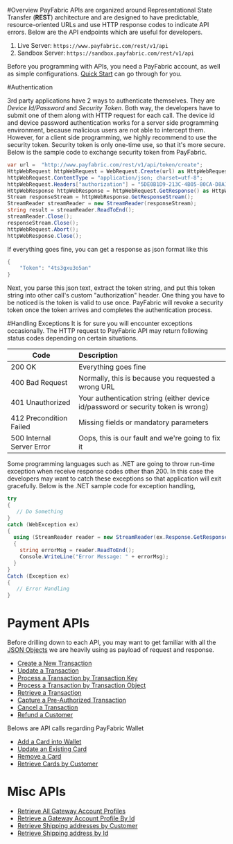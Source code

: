 #Overview
PayFabric APIs are organized around Representational State Transfer (**REST**) architecture and are designed to have predictable, resource-oriented URLs and use HTTP response codes to indicate API errors. Below are the API endpoints which are useful for developers.

1. Live Server:    ``https://www.payfabric.com/rest/v1/api``
1. Sandbox Server: ``https://sandbox.payfabric.com/rest/v1/api``

Before you programming with APIs, you need a PayFabric account, as well as simple configurations. [Quick Start](https://github.com/PayFabric/Portal/wiki) can go through for you.

#Authentication

3rd party applications have 2 ways to authenticate themselves. They are _Device Id/Password_ and _Security Token_. Both way, the developers have to submit one of them along with HTTP request for each call. The device id and device password authentication works for a server side programming environment, because malicious users are not able to intercept them. However, for a client side programming, we highly recommend to use the security token. Security token is only one-time use, so that it's more secure. Below is the sample code to exchange security token from PayFabric. 

```c#
var url =  "http://www.payfabric.com/rest/v1/api/token/create";
HttpWebRequest httpWebRequest = WebRequest.Create(url) as HttpWebRequest;
httpWebRequest.ContentType = "application/json; charset=utf-8";
httpWebRequest.Headers["authorization"] = "5DE0B1D9-213C-4B05-80CA-D8A125977E20|6ytesddd*7";
HttpWebResponse httpWebResponse = httpWebRequest.GetResponse() as HttpWebResponse;
Stream responseStream = httpWebResponse.GetResponseStream();
StreamReader streamReader = new StreamReader(responseStream);
string result = streamReader.ReadToEnd();
streamReader.Close();
responseStream.Close();
httpWebRequest.Abort();
httpWebResponse.Close();
```
If everything goes fine, you can get a response as json format like this
```c#
{
    "Token": "4ts3gxu3o5an"
}
```
Next, you parse this json text, extract the token string, and put this token string into other call's custom "authorization" header. One thing you have to be noticed is the token is valid to use once. PayFabric will revoke a security token once the token arrives and completes the authentication process.

#Handling Exceptions
It is for sure you will encounter exceptions occasionally. The HTTP request to PayFabric API may return following status codes depending on certain situations.

| Code        | Description| 
| -------------|:-------------| 
| 200 OK| Everything goes fine | 
| 400 Bad Request | Normally, this is because you requested a wrong URL |
| 401 Unauthorized| Your authentication string (either device id/password or security token is wrong)|  
| 412 Precondition Failed| Missing fields or mandatory parameters|  
| 500 Internal Server Error| Oops, this is our fault and we're going to fix it |

Some programming languages such as .NET are going to throw run-time exception when receive response codes other than 200. In this case the developers may want to catch these exceptions so that application will exit gracefully. Below is the .NET sample code for exception handling, 
```c#
try
{
   // Do Something
}
catch (WebException ex)
{
  using (StreamReader reader = new StreamReader(ex.Response.GetResponseStream()))
  {
    string errorMsg = reader.ReadToEnd();
    Console.WriteLine("Error Message: " + errorMsg);
  }
}
Catch (Exception ex)
{
   // Error Handling
}
```

# Payment APIs


Before drilling down to each API, you may want to get familiar with all the [JSON Objects](https://github.com/PayFabric/APIs/wiki/API-Objects) we are heavily using as payload of request and response. 


* [Create a New Transaction](https://github.com/PayFabric/APIs/wiki#create-a-new-transaction)
* [Update a Transaction](https://github.com/PayFabric/APIs/wiki#update-a-transaction)
* [Process a Transaction by Transaction Key](https://github.com/PayFabric/APIs/wiki#process-a-transaction-by-transaction-key)
* [Process a Transaction by Transaction Object](https://github.com/PayFabric/APIs/wiki#process-a-transaction-by-transaction-object)
* [Retrieve a Transaction](https://github.com/PayFabric/APIs/wiki#retrieve-a-transaction)
* [Capture a Pre-Authorized Transaction](https://github.com/PayFabric/APIs/wiki#capture-a-pre-authorized-transaction)
* [Cancel a Transaction](https://github.com/PayFabric/APIs/wiki#cancel-a-transaction)
* [Refund a Customer](https://github.com/PayFabric/APIs/wiki#refund-a-customer)

Belows are API calls regarding PayFabric Wallet
* [Add a Card into Wallet](https://github.com/PayFabric/APIs/wiki#add-a-card-into-wallet)
* [Update an Existing Card](https://github.com/PayFabric/APIs/wiki#update-an-existing-card)
* [Remove a Card](https://github.com/PayFabric/APIs/wiki#remove-a-card)
* [Retrieve Cards by Customer](https://github.com/PayFabric/APIs/wiki#retrieve-cards-by-customer)

# Misc APIs
* [Retrieve All Gateway Account Profiles](https://github.com/PayFabric/APIs/wiki#retrieve-all-gateway-account-profiles)
* [Retrieve a Gateway Account Profile By Id](https://github.com/PayFabric/APIs/wiki#retrieve-a-gateway-account-profile-by-id)
* [Retrieve Shipping addresses by Customer](https://github.com/PayFabric/APIs/wiki#retrieve-shipping-addresses-by-customer)
* [Retrieve Shipping address by Id](https://github.com/PayFabric/APIs/wiki#retrieve-shipping-address-by-id)
